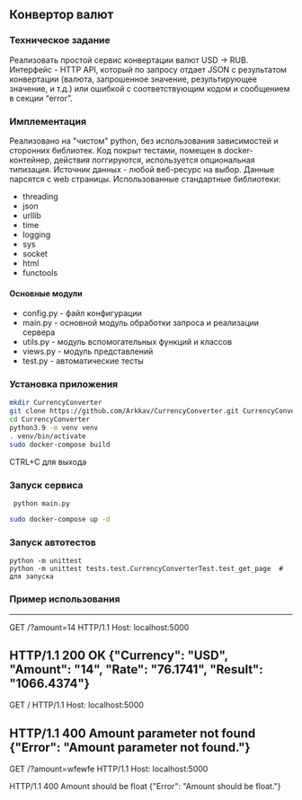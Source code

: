 ## Конвертор валют
### Техническое задание
Реализовать простой сервис конвертации валют USD -> RUB. Интерфейс - HTTP API, который по запросу отдает JSON с результатом конвертации (валюта, запрошенное значение, результирующее значение, и т.д.) или ошибкой с соответствующим кодом и сообщением в секции “error”.

### Имплементация
Реализовано на "чистом" python, без использования зависимостей и сторонних библиотек.
Код покрыт тестами, помещен в docker-контейнер, действия логгируются, используется опциональная типизация.
Источник данных - любой веб-ресурс на выбор. Данные парсятся с web страницы.
Использованные стандартные библиотеки:
- threading
- json
- urllib
- time
- logging
- sys
- socket
- html
- functools

#### Основные модули
- config.py - файл конфигурации
- main.py - основной модуль обработки запроса и реализации сервера
- utils.py - модуль вспомогательных функций и классов
- views.py - модуль представлений
- test.py - автоматические тесты

### Установка приложения 
```bash
mkdir CurrencyConverter
git clone https://github.com/Arkkav/CurrencyConverter.git CurrencyConverter
cd CurrencyConverter
python3.9 -m venv venv
. venv/bin/activate
sudo docker-compose build
```
CTRL+C для выхода 

### Запуск сервиса
```
 python main.py
``` 

```bash
sudo docker-compose up -d 
``` 

### Запуск автотестов
```
python -m unittest
python -m unittest tests.test.CurrencyConverterTest.test_get_page  # для запуска 
``` 
### Пример использования

-------------
GET /?amount=14 HTTP/1.1
Host: localhost:5000

HTTP/1.1 200 OK
{"Currency": "USD", "Amount": "14", "Rate": "76.1741", "Result": "1066.4374"}
-------------
GET / HTTP/1.1
Host: localhost:5000

HTTP/1.1 400 Amount parameter not found
{"Error": "Amount parameter not found."}
-------------
GET /?amount=wfewfe HTTP/1.1
Host: localhost:5000

HTTP/1.1 400 Amount should be float
{"Error": "Amount should be float."}